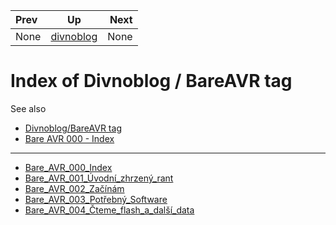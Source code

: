 
| Prev | Up | Next |
| :--- | :---: | ---: |
| None| [divnoblog](../) | None |

# Index of Divnoblog / BareAVR tag


See also 
* [Divnoblog/BareAVR tag](https://divnoblog.wordpress.com/tag/bareavr/)
* [Bare AVR 000 - Index](https://divnoblog.wordpress.com/2018/01/20/bare-avr-000-index/)

---


* [Bare_AVR_000_Index](Bare_AVR_000_Index)
* [Bare_AVR_001_Úvodní_zhrzený_rant](Bare_AVR_001_Úvodní_zhrzený_rant)
* [Bare_AVR_002_Začínám](Bare_AVR_002_Začínám)
* [Bare_AVR_003_Potřebný_Software](Bare_AVR_003_Potřebný_Software)
* [Bare_AVR_004_Čteme_flash_a_další_data](Bare_AVR_004_Čteme_flash_a_další_data)
